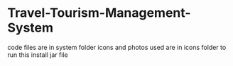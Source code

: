 # Travel-Tourism-Management-System
code files are in system folder
icons and photos used are in icons folder
to run this install jar file 
